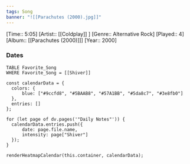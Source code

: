 ```yaml
---
tags: Song  
banner: "![[Parachutes (2000).jpg]]"
---
```

[Time:: 5:05]
[Artist:: [[Coldplay]] ]
[Genre:: Alternative Rock]
[Played:: 4]
[Album:: [[Parachutes (2000)]]]
[Year:: 2000]
### Dates
````dataview
TABLE Favorite_Song
WHERE Favorite_Song = [[Shiver]]
````
  ```dataviewjs
const calendarData = { 
	colors: { 
		blue: ["#9ccfd8", "#5BAAB8", "#57A1BB", "#5da8c7", "#3e8fb0"] 
	}, 
	entries: [] 
}; 

for (let page of dv.pages('"Daily Notes"')) { 
	calendarData.entries.push({ 
		date: page.file.name, 
		intensity: page["Shiver"]
	}); 
} 

renderHeatmapCalendar(this.container, calendarData);
```
